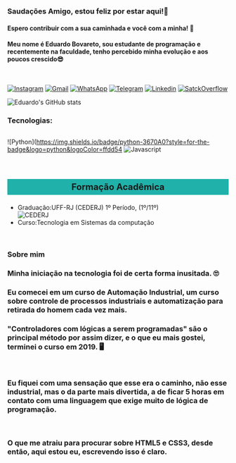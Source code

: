 ### Saudações Amigo, estou feliz por estar aqui!🤗
#### Espero contribuir com a sua caminhada e você com a minha! 🤝

####  Meu nome é Eduardo Bovareto, sou estudante de  programação e recentemente na faculdade, tenho percebido minha evolução e aos poucos crescido😎
<br>

[![Instagram](https://img.shields.io/badge/Instagram-E4405F?style=for-the-badge&logo=instagram&logoColor=white)](https://www.instagram.com/bovareto_eduard/)
[![Gmail](https://img.shields.io/badge/Gmail-D14836?style=for-the-badge&logo=gmail&logoColor=white)](https://mail.google.com/mail/u/0/?ogbl#inbox)
[![WhatsApp](https://img.shields.io/badge/WhatsApp-25D366?style=for-the-badge&logo=whatsapp&logoColor=white)](https://wa.me/5522997963846)
[![Telegram](https://img.shields.io/badge/Telegram-2CA5E0?style=for-the-badge&logo=telegram&logoColor=white)](https://t.me/EduardoBMS)
[![Linkedin](https://img.shields.io/badge/LinkedIn-0077B5?style=for-the-badge&logo=linkedin&logoColor=white)](https://www.linkedin.com/in/eduardobovaretoms/)
[![SatckOverflow](https://img.shields.io/badge/Stack_Overflow-FE7A16?style=for-the-badge&logo=stack-overflow&logoColor=white)](https://pt.stackoverflow.com/users/215008/eduardo-bovareto)


![Eduardo's GitHub stats](https://github-readme-stats.vercel.app/api?username=EduardoBovareto&show_icons=true&theme=vue)

### Tecnologias: 
<div style=" display:flex">
<div style=" display:flex; margin-left:auto; margin-right:auto;">

 ![Python](https://img.shields.io/badge/python-3670A0?style=for-the-badge&logo=python&logoColor=ffdd54
 ![Javascript](https://img.shields.io/badge/javascript-%23323330.svg?style=for-the-badge&logo=javascript&logoColor=%23F7DF1E)
 
</div>
</div>
<br>

<h3 style="border:3px lightseagreen solid; padding:3px; background-color:lightseagreen; text-align:center; font-weight:bolder; font-size:20px;">Formação Acadêmica</h3>
<p>
<ul>
<li>Graduação:UFF-RJ (CEDERJ) 1º Período, (1º/11º)</li> 
<img alt="CEDERJ" src="https://educacaopublica.cecierj.edu.br/assets/themes/revista/img/partners_cecierj.png" style=" display:block; margin-left:auto;">
<li>Curso:Tecnologia em Sistemas da computação</li>
</ul>
</p>
<br>

### Sobre mim
 ### Minha iniciação na tecnologia foi de certa forma inusitada. 🙄

### Eu comecei em um curso de Automação Industrial, um curso sobre controle de processos industriais e automatização para retirada do homem cada vez mais.

###  "Controladores com lógicas a serem programadas" são o principal método por assim dizer, e o que eu mais gostei, terminei o curso em 2019. 🖥️
<br>

###  Eu fiquei com uma sensação que esse era o caminho, não esse industrial, mas o da parte mais divertida, a de ficar 5 horas em contato com uma linguagem que exige muito de  lógica de programação.
<br>

###  O que me atraiu para procurar sobre HTML5 e CSS3, desde então, aqui estou eu, escrevendo isso é claro.
